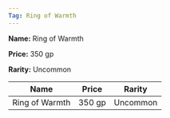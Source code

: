 ```yaml
---
Tag: Ring of Warmth
---
```


**Name:** Ring of Warmth

**Price:** 350 gp

**Rarity:** Uncommon

| Name     | Price     | Rarity     |
| -------- | --------- | ---------- |
| Ring of Warmth | 350 gp | Uncommon |
